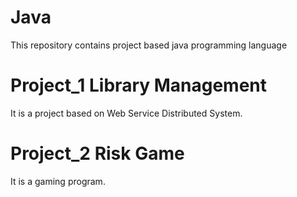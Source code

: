 # Java
This repository contains project based java programming language

# Project_1 Library Management

It is a project based on Web Service Distributed System.

# Project_2 Risk Game

It is a gaming program.
